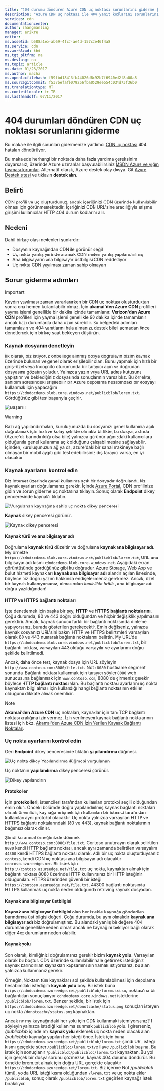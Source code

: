 ```yaml
---
title: "404 durumu döndüren Azure CDN uç noktası sorunlarını giderme | Microsoft Docs"
description: "Azure CDN uç noktası ile 404 yanıt kodlarını sorunlarını giderin."
services: cdn
documentationcenter: 
author: zhangmanling
manager: erikre
editor: 
ms.assetid: b588a1eb-ab69-4fc7-ae4d-157c3e46f4a8
ms.service: cdn
ms.workload: tbd
ms.tgt_pltfrm: na
ms.devlang: na
ms.topic: article
ms.date: 01/23/2017
ms.author: mazha
ms.openlocfilehash: f59fbd18413fb44026d8c92b7f6940ed2f8a00a8
ms.sourcegitcommit: f537befafb079256fba0529ee554c034d73f36b0
ms.translationtype: MT
ms.contentlocale: tr-TR
ms.lasthandoff: 07/11/2017
---
```

# <a name="troubleshooting-cdn-endpoints-returning-404-statuses"></a>404 durumları döndüren CDN uç noktası sorunlarını giderme
Bu makale ile ilgili sorunları gidermenize yardımcı [CDN uç noktası](cdn-create-new-endpoint.md) 404 hataları döndürüyor.

Bu makalede herhangi bir noktada daha fazla yardıma gereksinim duyarsanız, üzerinde Azure uzmanlar başvurabilirsiniz [MSDN Azure ve yığın taşması forumlar](https://azure.microsoft.com/support/forums/). Alternatif olarak, Azure destek olay dosya. Git [Azure Destek sitesi](https://azure.microsoft.com/support/options/) ve tıklayın **destek alın**.

## <a name="symptom"></a>Belirti
CDN profili ve uç oluşturdunuz, ancak içeriğinizi CDN üzerinde kullanılabilir olması için görünmemektedir.  İçeriğinizi CDN URL'sine aracılığıyla erişme girişimi kullanıcılar HTTP 404 durum kodlarını alır. 

## <a name="cause"></a>Nedeni
Dahil birkaç olası nedenleri şunlardır:

* Dosyanın kaynağından CDN ile görünür değil
* Uç nokta yanlış yerinde aramak CDN neden yanlış yapılandırılmış
* Ana bilgisayarın ana bilgisayar üstbilgisi CDN reddediyor
* Uç nokta CDN yayılması zaman sahip olmayan

## <a name="troubleshooting-steps"></a>Sorun giderme adımları
> [!IMPORTANT]
> Kaydın yayılması zaman yararlanırken bir CDN uç noktası oluşturduktan sonra onu hemen kullanılabilir olmaz.  İçin <b>akamai'den Azure CDN</b> profilleri yayma işlemi genellikle bir dakika içinde tamamlanır.  <b>Verizon'dan Azure CDN</b> profilleri için yayma işlemi genellikle 90 dakika içinde tamamlanır ancak bazı durumlarda daha uzun sürebilir.  Bu belgedeki adımları tamamlayın ve 404 yanıtlarını hala almanızı, destek bileti açmadan önce denetlemek için birkaç saat bekleyen düşünün.
> 
> 

### <a name="check-the-origin-file"></a>Kaynak dosyanın denetleyin
İlk olarak, biz istiyoruz önbelleğe alınmış dosya doğrulayın bizim kaynak üzerinde bulunan ve genel olarak erişilebilir olan.  Bunu yapmak için hızlı bir giriş-özel veya Incognito oturumunda bir tarayıcı açın ve doğrudan dosyasına gözatın yoludur.  Yalnızca yazın veya URL adres kutusuna yapıştırın ve beklediğiniz dosyasında sonuçlarının varsa bkz.  Bu örnekte, sahibim adresindeki erişilebilir bir Azure depolama hesabındaki bir dosyayı kullanmak için yapacağım `https://cdndocdemo.blob.core.windows.net/publicblob/lorem.txt`.  Gördüğünüz gibi test başarıyla geçirir.

![Başarılı!](./media/cdn-troubleshoot-endpoint/cdn-origin-file.png)

> [!WARNING]
> Bazı ağ yapılandırmaları, kuruluşunuzda bu dosyanızı genel kullanıma açık doğrulamak için hızlı ve kolay şekilde olmakla birlikte, bu dosya, aslında (Azure'da barındırıldığı olsa bile) yalnızca görünür ağınızdaki kullanıcılara olduğunda genel kullanıma açık olduğunu çalışabilmesine sağlayabilir.  İçinden, kuruluşunuzun ağ ya da, azure'daki bir sanal makineye bağlı olmayan bir mobil aygıtı gibi test edebilirsiniz dış tarayıcı varsa, en iyi olacaktır.
> 
> 

### <a name="check-the-origin-settings"></a>Kaynak ayarlarını kontrol edin
Biz Internet üzerinde genel kullanıma açık bir dosyadır doğrulandı, biz kaynak ayarları doğrulamanız gerekir.  İçinde [Azure Portal](https://portal.azure.com), CDN profilinize gidin ve sorun giderme uç noktasına tıklayın.  Sonuç olarak **Endpoint** dikey penceresinde kaynak'ı tıklatın.  

![Vurgulanan kaynağına sahip uç nokta dikey penceresi](./media/cdn-troubleshoot-endpoint/cdn-endpoint.png)

**Kaynak** dikey penceresi görünür. 

![Kaynak dikey penceresi](./media/cdn-troubleshoot-endpoint/cdn-origin-settings.png)

#### <a name="origin-type-and-hostname"></a>Kaynak türü ve ana bilgisayar adı
Doğrulama **kaynak türü** düzeltin ve doğrulama **kaynak ana bilgisayar adı**.  My örnekte `https://cdndocdemo.blob.core.windows.net/publicblob/lorem.txt`, URL ana bilgisayar adı kısmı `cdndocdemo.blob.core.windows.net`.  Aşağıdaki ekran görüntüsünde gördüğünüz gibi bu doğrudur.  Azure Storage, Web App ve bulut hizmeti kaynakları **kaynak ana bilgisayar adı** alandır açılan listesinde, böylece biz doğru yazım hakkında endişelenmeniz gerekmez.  Ancak, özel bir kaynak kullanıyorsanız, olmasından *kesinlikle kritik* , ana bilgisayar adı doğru yazıldığından!

#### <a name="http-and-https-ports"></a>HTTP ve HTTPS bağlantı noktaları
İşte denetlemek için başka bir şey, **HTTP** ve **HTTPS bağlantı noktalarını**.  Çoğu durumda, 80 ve 443 doğru olduğundan ve hiçbir değişiklik yapılmasını gerektirir.  Ancak, kaynak sunucu farklı bir bağlantı noktasında dinleme yapıyorsanız, burada gösterilen gerekecektir.  Emin değilseniz, yalnızca kaynak dosyanızı URL'sini bakın.  HTTP ve HTTPS belirtimleri varsayılan olarak 80 ve 443 numaralı bağlantı noktalarını belirtin. My URL'de `https://cdndocdemo.blob.core.windows.net/publicblob/lorem.txt`, bir bağlantı noktası, varsayılan 443 olduğu varsayılır ve ayarlarımı doğru şekilde belirtilmedi.  

Ancak, daha önce test, kaynak dosya için URL söyleyin `http://www.contoso.com:8080/file.txt`.  Not `:8080` hostname segment sonunda.  Bağlantı noktası kullanmak için tarayıcı söyler `8080` web sunucusuna bağlanmak için `www.contoso.com`, 8080 de girmeniz gerekir böylece **HTTP bağlantı noktası** alan.  Bu bağlantı noktası ayarlarını uç nokta kaynaktan bilgi almak için kullandığı hangi bağlantı noktasının etkiler olduğunu dikkate almak önemlidir.

> [!NOTE]
> **Akamai'den Azure CDN** uç noktaları, kaynaklar için tam TCP bağlantı noktası aralığına izin vermez.  İzin verilmeyen kaynak bağlantı noktalarının listesi için bkz. [Akamai'den Azure CDN İzin Verilen Kaynak Bağlantı Noktaları](https://msdn.microsoft.com/library/mt757337.aspx).  
> 
> 

### <a name="check-the-endpoint-settings"></a>Uç nokta ayarlarını kontrol edin
Geri **Endpoint** dikey penceresinde tıklatın **yapılandırma** düğmesi.

![Uç nokta dikey Yapılandırma düğmesi vurgulanan](./media/cdn-troubleshoot-endpoint/cdn-endpoint-configure-button.png)

Uç noktanın **yapılandırma** dikey penceresi görünür.

![Dikey yapılandırın](./media/cdn-troubleshoot-endpoint/cdn-configure.png)

#### <a name="protocols"></a>Protokoller
İçin **protokolleri**, istemcileri tarafından kullanılan protokol seçili olduğundan emin olun.  Önceki bölümde doğru yapılandırılmış kaynak bağlantı noktaları olmak önemlidir, kaynağa erişmek için kullanılan bir istemci tarafından kullanılan aynı protokol olacaktır.  Uç nokta yalnızca varsayılan HTTP ve HTTPS bağlantı noktalarındaki (80 ve 443), kaynak bağlantı noktalarının bağımsız olarak dinler.

Şimdi kuramsal örneğimizde dönmek `http://www.contoso.com:8080/file.txt`.  Contoso unutmayın olarak belirtilen `8080` kendi HTTP bağlantı noktası, ancak aynı zamanda belirtilen varsayalım `44300` kendi HTTPS bağlantı noktası olarak.  Adlı bir uç nokta oluşturduysanız `contoso`, kendi CDN uç noktası ana bilgisayar adı olacaktır `contoso.azureedge.net`.  Bir istek için `http://contoso.azureedge.net/file.txt` uç nokta, kaynaktan almak için bağlantı noktası 8080 üzerinde HTTP kullanırsınız bir HTTP isteğinin olduğundan.  HTTPS üzerinden güvenli bir isteği `https://contoso.azureedge.net/file.txt`, 44300 bağlantı noktasında HTTPS kullanmak uç nokta neden olduğunda retriving kaynak dosyadan.

#### <a name="origin-host-header"></a>Kaynak ana bilgisayar üstbilgisi
**Kaynak ana bilgisayar üstbilgisi** olan her istekle kaynağa gönderilen barındırma üst bilgisi değeri.  Çoğu durumda, bu aynı olmalıdır **kaynak ana bilgisayar adı** biz doğrulamıştınız.  Bu alandaki yanlış bir değere 404 durumları genellikle neden olmaz ancak ne kaynağını bekliyor bağlı olarak diğer 4xx durumların neden olabilir.

#### <a name="origin-path"></a>Kaynak yolu
Son olarak, kimliğinizi doğrulamanız gerekir bizim **kaynak yolu**.  Varsayılan olarak bu boştur.  CDN üzerinde kullanılabilir hale getirmek istediğiniz kaynak barındırılan kaynakları kapsamını sınırlamak istiyorsanız, bu alan yalnızca kullanmanız gerekir.  

Örneğin, Noktam tüm kaynaklar ı sol şekilde kullanılabilmesi için depolama hesabımdaki istediğim **kaynak yolu** boş.  Bir istek buna `https://cdndocdemo.azureedge.net/publicblob/lorem.txt` uç noktası'na bir bağlantıdan sonuçlanıyor `cdndocdemo.core.windows.net` isteklerine `/publicblob/lorem.txt`.  Benzer şekilde, bir istek için `https://cdndocdemo.azureedge.net/donotcache/status.png` sonuçları isteyen uç nokta `/donotcache/status.png` kaynaktan.

Ancak ne my kaynağındaki her yolu için CDN kullanmak istemiyorsanız?  I söyleyin yalnızca istediği kullanıma sunmak `publicblob` yolu.  I girerseniz, */publicblob* içinde my **kaynak yolu** eklemek uç nokta neden olacak alan */publicblob* kaynağa yapılan her isteği önce.  İstek için buna `https://cdndocdemo.azureedge.net/publicblob/lorem.txt` şimdi URL isteği kısmı gerçekte sürer `/publicblob/lorem.txt`ve ilave `/publicblob` başına. Bu istek için sonuçlanır `/publicblob/publicblob/lorem.txt` kaynaktan.  Bu yol için gerçek bir dosya sorunu çözmezse, kaynak 404 durumu döndürür.  Bu örnekte lorem.txt almak için doğru URL gerçekte olacaktır `https://cdndocdemo.azureedge.net/lorem.txt`.  Biz içerme Not */publicblob* tümü, yolda URL isteği kısmı olduğundan `/lorem.txt` ve uç nokta ekler `/publicblob`, sonuç olarak `/publicblob/lorem.txt` geçirilen kaynağa istek bırakılıyor.

